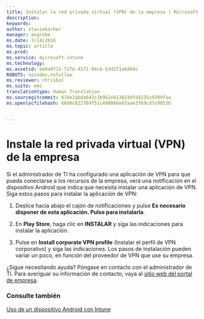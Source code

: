 ```yaml
---
title: Instalar la red privada virtual (VPN) de la empresa | Microsoft Intune
description: 
keywords: 
author: staciebarker
manager: angrobe
ms.date: 7/14/2016
ms.topic: article
ms.prod: 
ms.service: microsoft-intune
ms.technology: 
ms.assetid: ed4a9f15-72fb-4171-84cb-63d2f1a6d04c
ROBOTS: noindex,nofollow
ms.reviewer: chrisbal
ms.suite: ems
translationtype: Human Translation
ms.sourcegitcommit: 618e2abda642c3b9b2e813824dfd4235c9309faa
ms.openlocfilehash: 6690c822769f51c490866e6faae3f69cd7c9853b


---
```



# Instale la red privada virtual (VPN) de la empresa

Si el administrador de TI ha configurado una aplicación de VPN para que pueda conectarse a los recursos de la empresa, verá una notificación en el dispositivo Android que indica que necesita instalar una aplicación de VPN. Siga estos pasos para instalar la aplicación de VPN:

1.  Deslice hacia abajo el cajón de notificaciones y pulse **Es necesario disponer de esta aplicación. Pulse para instalarla**.

2.  En **Play Store**, haga clic en **INSTALAR** y siga las indicaciones para instalar la aplicación.

3.  Pulse en **Install corporate VPN profile** (Instalar el perfil de VPN corporativo) y siga las indicaciones. Los pasos de instalación pueden variar un poco, en función del proveedor de VPN que use su empresa.



¿Sigue necesitando ayuda? Póngase en contacto con el administrador de TI. Para averiguar su información de contacto, vaya al [sitio web del portal de empresa](http://portal.manage.microsoft.com).

### Consulte también
[Uso de un dispositivo Android con Intune](using-your-android-device-with-intune.md)



<!--HONumber=Jul16_HO4-->


